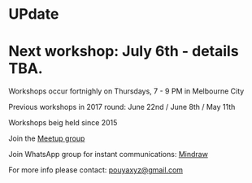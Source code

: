 # UPdate

# Next workshop: July 6th - details TBA. 

Workshops occur fortnighly on Thursdays, 7 - 9 PM in Melbourne City

Previous workshops in 2017 round: June 22nd / June 8th / May 11th

Workshops beig held since 2015

Join the [Meetup group](https://www.meetup.com/mindraw/)

Join WhatsApp group for instant communications: [Mindraw](https://chat.whatsapp.com/ELRibWY2kTS5O36ZY6oHp2)

For more info please contact: pouyaxyz@gmail.com
